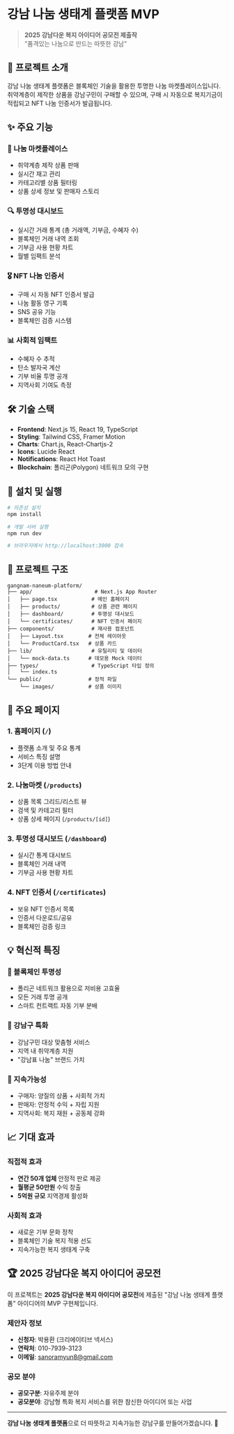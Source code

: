 # 강남 나눔 생태계 플랫폼 MVP

> **2025 강남다운 복지 아이디어 공모전 제출작**  
> "품격있는 나눔으로 만드는 따뜻한 강남"

## 🎯 프로젝트 소개

강남 나눔 생태계 플랫폼은 블록체인 기술을 활용한 투명한 나눔 마켓플레이스입니다. 취약계층이 제작한 상품을 강남구민이 구매할 수 있으며, 구매 시 자동으로 복지기금이 적립되고 NFT 나눔 인증서가 발급됩니다.

## ✨ 주요 기능

### 🛒 나눔 마켓플레이스
- 취약계층 제작 상품 판매
- 실시간 재고 관리
- 카테고리별 상품 필터링
- 상품 상세 정보 및 판매자 스토리

### 🔍 투명성 대시보드
- 실시간 거래 통계 (총 거래액, 기부금, 수혜자 수)
- 블록체인 거래 내역 조회
- 기부금 사용 현황 차트
- 월별 임팩트 분석

### 🎖️ NFT 나눔 인증서
- 구매 시 자동 NFT 인증서 발급
- 나눔 활동 영구 기록
- SNS 공유 기능
- 블록체인 검증 시스템

### 📊 사회적 임팩트
- 수혜자 수 추적
- 탄소 발자국 계산
- 기부 비율 투명 공개
- 지역사회 기여도 측정

## 🛠️ 기술 스택

- **Frontend**: Next.js 15, React 19, TypeScript
- **Styling**: Tailwind CSS, Framer Motion
- **Charts**: Chart.js, React-Chartjs-2
- **Icons**: Lucide React
- **Notifications**: React Hot Toast
- **Blockchain**: 폴리곤(Polygon) 네트워크 모의 구현

## 🚀 설치 및 실행

```bash
# 의존성 설치
npm install

# 개발 서버 실행
npm run dev

# 브라우저에서 http://localhost:3000 접속
```

## 📁 프로젝트 구조

```
gangnam-naneum-platform/
├── app/                    # Next.js App Router
│   ├── page.tsx           # 메인 홈페이지
│   ├── products/          # 상품 관련 페이지
│   ├── dashboard/         # 투명성 대시보드
│   └── certificates/      # NFT 인증서 페이지
├── components/            # 재사용 컴포넌트
│   ├── Layout.tsx        # 전체 레이아웃
│   └── ProductCard.tsx   # 상품 카드
├── lib/                   # 유틸리티 및 데이터
│   └── mock-data.ts      # 데모용 Mock 데이터
├── types/                 # TypeScript 타입 정의
│   └── index.ts
└── public/               # 정적 파일
    └── images/           # 상품 이미지
```

## 🎨 주요 페이지

### 1. 홈페이지 (`/`)
- 플랫폼 소개 및 주요 통계
- 서비스 특징 설명
- 3단계 이용 방법 안내

### 2. 나눔마켓 (`/products`)
- 상품 목록 그리드/리스트 뷰
- 검색 및 카테고리 필터
- 상품 상세 페이지 (`/products/[id]`)

### 3. 투명성 대시보드 (`/dashboard`)
- 실시간 통계 대시보드
- 블록체인 거래 내역
- 기부금 사용 현황 차트

### 4. NFT 인증서 (`/certificates`)
- 보유 NFT 인증서 목록
- 인증서 다운로드/공유
- 블록체인 검증 링크

## 💡 혁신적 특징

### 🔗 블록체인 투명성
- 폴리곤 네트워크 활용으로 저비용 고효율
- 모든 거래 투명 공개
- 스마트 컨트랙트 자동 기부 분배

### 🎯 강남구 특화
- 강남구민 대상 맞춤형 서비스
- 지역 내 취약계층 지원
- "강남표 나눔" 브랜드 가치

### 🚀 지속가능성
- 구매자: 양질의 상품 + 사회적 가치
- 판매자: 안정적 수익 + 자립 지원
- 지역사회: 복지 재원 + 공동체 강화

## 📈 기대 효과

### 직접적 효과
- **연간 50개 업체** 안정적 판로 제공
- **월평균 50만원** 수익 창출
- **5억원 규모** 지역경제 활성화

### 사회적 효과
- 새로운 기부 문화 정착
- 블록체인 기술 복지 적용 선도
- 지속가능한 복지 생태계 구축

## 🏆 2025 강남다운 복지 아이디어 공모전

이 프로젝트는 **2025 강남다운 복지 아이디어 공모전**에 제출된 "강남 나눔 생태계 플랫폼" 아이디어의 MVP 구현체입니다.

### 제안자 정보
- **신청자**: 박용환 (크리에이티브 넥서스)
- **연락처**: 010-7939-3123
- **이메일**: sanoramyun8@gmail.com

### 공모 분야
- **공모구분**: 자유주제 분야
- **공모분야**: 강남형 특화 복지 서비스를 위한 참신한 아이디어 또는 사업

---

**강남 나눔 생태계 플랫폼**으로 더 따뜻하고 지속가능한 강남구를 만들어가겠습니다. 🚀